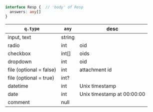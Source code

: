 ```typescript
interface Resp {  // 'body' of Resp
  answers: any[]
}
```

| `q.type` | `any` | desc |
| --- | --- | --- |
| input, text | string |
| radio | int | oid
| checkbox | int[] | oids
| dropdown | int | oid
| file (optional = false) | int | attachment id |
| file (optional = true) | int?
| datetime | int | Unix timestamp
| date | int | Unix timestamp at 00:00:00
| comment | null
